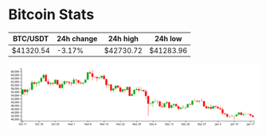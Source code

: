 # Bitcoin Stats

BTC/USDT|24h change|24h high|24h low|
|---|---|---|---|
|$41320.54|-3.17%|$42730.72|$41283.96|

<img src="./chart.svg">
